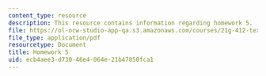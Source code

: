 ```yaml
---
content_type: resource
description: This resource contains information regarding homework 5.
file: https://ol-ocw-studio-app-qa.s3.amazonaws.com/courses/21g-412-texts-topics-and-times-in-german-literature-fall-2009/ecb4aee3d73046e4064e21b47050fca1_MIT21G_412F09_hw05.pdf
file_type: application/pdf
resourcetype: Document
title: Homework 5
uid: ecb4aee3-d730-46e4-064e-21b47050fca1
---
```

